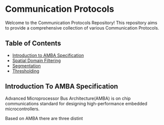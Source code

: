 # Communication Protocols
Welcome to the Communication Protocols Repository! This repository aims to provide a comprehensive collection of various Communication Protocols.

## Table of Contents

- [Introduction to AMBA Specification](#introduction-to-AMBA-Specification)
- [Spatial Domain Filtering](#spatial-domain-filtering)
- [Segmentation](#segmentation)
- [Thresholding](#thresholding)
  
## Introduction To AMBA Specification

Advanced Microprocessor Bus Architecture(AMBA) is on chip communications standard for designing high-performance embedded microcontrollers.

Based on AMBA there are three distint 
